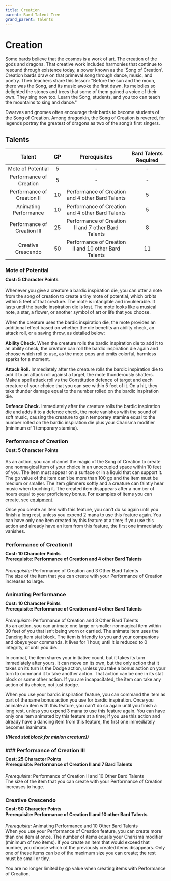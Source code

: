 ```yaml
---
title: Creation
parent: Bard Talent Tree
grand_parent: Talents
---
```


# Creation
Some bards believe that the cosmos is a work of art. The creation of the gods and dragons. That creative work included harmonies that continue to resound through existence today, a power known as the 'Song of Creation'. Creation bards draw on that primeval song through dance, music, and poetry. Their teachers share this lesson: "Before the sun and the moon, there was the Song, and its music awoke the first dawn. Its melodies so delighted the stones and trees that some of them gained a voice of their own. They sing now too. Learn the Song, students, and you too can teach the mountains to sing and dance."

Dwarves and gnomes often encourage their bards to become students of the Song of Creation. Among dragonkin, the Song of Creation is revered, for legends portray the greatest of dragons as two of the song’s first singers.

## Talents

| Talent | CP | Prerequisites | Bard Talents Required |
|:------:|:--:|:-------------:|:---------------------------:|
| Mote of Potential | 5 | - | - |
| Performance of Creation | 5 | - | - |
| Performance of Creation II | 10 | Performance of Creation and 4 other Bard Talents | 5 |
| Animating Performance | 10 | Performance of Creation and 4 other Bard Talents | 5 |
| Performance of Creation III | 25 | Performance of Creation II and 7 other Bard Talents | 8 |
| Creative Crescendo | 50 | Performance of Creation II and 10 other Bard Talents | 11 |

### Mote of Potential

<div style="margin-top:-10px;"></div>

#### **Cost:** 5 Character Points
Whenever you give a creature a bardic inspiration die, you can utter a note from the song of creation to create a tiny mote of potential, which orbits within 5 feet of that creature. The mote is intangible and invulnerable. It lasts until the bardic inspiration die is lost. The mote looks like a musical note, a star, a flower, or another symbol of art or life that you choose.

When the creature uses the bardic inspiration die, the mote provides an additional effect based on whether the die benefits an ability check, an attack roll, or a saving throw, as detailed below:

**Ability Check.** When the creature rolls the bardic inspiration die to add it to an ability check, the creature can roll the bardic inspiration die again and choose which roll to use, as the mote pops and emits colorful, harmless sparks for a moment.

**Attack Roll.** Immediately after the creature rolls the bardic inspiration die to add it to an attack roll against a target, the mote thunderously shatters. Make a spell attack roll vs the Constitution defence of target and each creature of your choice that you can see within 5 feet of it. On a hit, they take thunder damage equal to the number rolled on the bardic inspiration die.

**Defence Check.** Immediately after the creature rolls the bardic inspiration die and adds it to a defence check, the mote vanishes with the sound of soft music, causing the creature to gain temporary stamina equal to the number rolled on the bardic inspiration die plus your Charisma modifier (minimum of 1 temporary stamina).

### Performance of Creation

<div style="margin-top:-10px;"></div>

#### **Cost:** 5 Character Points
As an action, you can channel the magic of the Song of Creation to create one nonmagical item of your choice in an unoccupied space within 10 feet of you. The item must appear on a surface or in a liquid that can support it. The gp value of the item can’t be more than 100 gp and the item must be medium or smaller. The item glimmers softly and a creature can faintly hear music when touching it. The created item disappears after a number of hours equal to your proficiency bonus. For examples of items you can create, see [equipment](https://stormchaserroleplaying.com/stormchaserRPG/Equipment/).

Once you create an item with this feature, you can’t do so again until you finish a long rest, unless you expend 2 mana to use this feature again. You can have only one item created by this feature at a time; if you use this action and already have an item from this feature, the first one immediately vanishes.

### Performance of Creation II

<div style="margin-top:-10px;"></div>

#### **Cost:** 10 Character Points<br>**Prerequisite:** Performance of Creation and 4 other Bard Talents
*Prerequisite:* Performance of Creation and 3 Other Bard Talents<br>
The size of the item that you can create with your Performance of Creation increases to large.

### Animating Performance

<div style="margin-top:-10px;"></div>

#### **Cost:** 10 Character Points<br>**Prerequisite:** Performance of Creation and 4 other Bard Talents
*Prerequisite:* Performance of Creation and 3 Other Bard Talents<br>
As an action, you can animate one large or smaller nonmagical item within 30 feet of you that isn’t being worn or carried. The animate item uses the Dancing Item stat block. The item is friendly to you and your companions and obeys your commands. It lives for 1 hour, until it is reduced to 0 integrity, or until you die.

In combat, the item shares your initiative count, but it takes its turn immediately after yours. It can move on its own, but the only action that it takes on its turn is the Dodge action, unless you take a bonus action on your turn to command it to take another action. That action can be one in its stat block or some other action. If you are incapacitated, the item can take any action of its choice, not just dodge.

When you use your bardic inspiration feature, you can command the item as part of the same bonus action you use for bardic inspiration. Once you animate an item with this feature, you can’t do so again until you finish a long rest, unless you expend 3 mana to use this feature again. You can have only one item animated by this feature at a time; if you use this action and already have a dancing item from this feature, the first one immediately becomes inanimate.

***((Need stat block for minion creature))***

### ### Performance of Creation III

<div style="margin-top:-10px;"></div>

#### **Cost:** 25 Character Points<br>**Prerequisite:** Performance of Creation II and 7 Bard Talents
*Prerequisite:* Performance of Creation II and 10 Other Bard Talents<br>
The size of the item that you can create with your Performance of Creation increases to huge.

### Creative Crescendo

<div style="margin-top:-10px;"></div>

#### **Cost:** 50 Character Points<br>**Prerequisite:** Performance of Creation II and 10 other Bard Talents
*Prerequisite:* Animating Performance and 10 Other Bard Talents<br>
When you use your Performance of Creation feature, you can create more than one item at once. The number of items equals your Charisma modifier (minimum of two items). If you create an item that would exceed that number, you choose which of the previously created items disappears. Only one of these items can be of the maximum size you can create; the rest must be small or tiny.

You are no longer limited by gp value when creating items with Performance of Creation.

